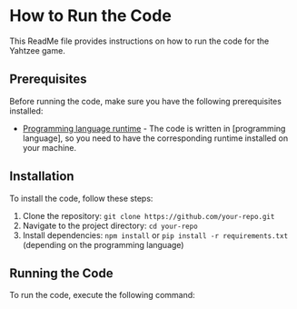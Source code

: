 # How to Run the Code

This ReadMe file provides instructions on how to run the code for the Yahtzee game.

## Prerequisites

Before running the code, make sure you have the following prerequisites installed:

- [Programming language runtime](link-to-runtime) - The code is written in [programming language], so you need to have the corresponding runtime installed on your machine.

## Installation

To install the code, follow these steps:

1. Clone the repository: `git clone https://github.com/your-repo.git`
2. Navigate to the project directory: `cd your-repo`
3. Install dependencies: `npm install` or `pip install -r requirements.txt` (depending on the programming language)

## Running the Code

To run the code, execute the following command:

```bash

